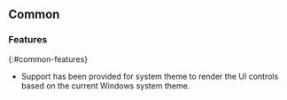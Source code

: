 ﻿## Common

### Features
{:#common-features}

*	Support has been provided for system theme to render the UI controls based on the current Windows system theme.